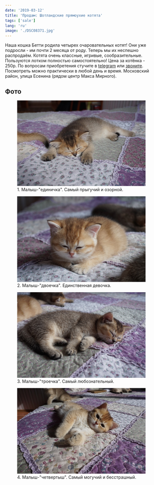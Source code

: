 ```yaml
---
date: '2019-03-12'
title: 'Продам: Шотландские прямоухие котята'
tags: ['sale']
lang: 'ru'
image: './DSC08371.jpg'
---
```


Наша кошка Бетти родила четырех очаровательных котят! Они уже подросли - им почти 2 месяца от роду. Теперь мы их неспешно распродаём. Котята очень классные, игривые, сообразительные. Пользуются лотком полностью самостоятельно! Цена за котёнка - 250р. По вопросам приобретения стучите в [telegram](https://t.me/ermakovich) или <a href="tel:+375292534366">звоните</a>. Посмотреть можно практически в любой день и время. Московский район, улица Есенина (рядом центр Макса Мирного).

## Фото

<figure>
  <img src="./DSC08390.jpg">
  <figcaption>1. Малыш-"единичка". Самый прыгучий и озорной.</figcaption>
</figure>

<figure>
  <img src="./DSC08386.jpg">
  <figcaption>2. Малыш-"двоечка". Единственная девочка.</figcaption>
</figure>

<figure>
  <img src="./DSC08388.jpg">
  <figcaption>3. Малыш-"троечка". Самый любознательный.</figcaption>
</figure>

<figure>
  <img src="./DSC08395.jpg">
  <figcaption>4. Малыш-"четвертыш". Самый могучий и бесстрашный.</figcaption>
</figure>
